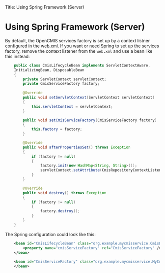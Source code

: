 Title: Using Spring Framework (Server)

# Using Spring Framework (Server)

By default, the OpenCMIS services factory is set up by a context listner
configured in the web.xml. If you want or need Spring to set up the
services factory, remove the context listener from the `web.xml` and use a
bean like this instead:

```java
    public class CmisLifecycleBean implements ServletContextAware,
    InitializingBean, DisposableBean
    {
        private ServletContext servletContext;
        private CmisServiceFactory factory;
    
        @Override
        public void setServletContext(ServletContext servletContext)
        {
            this.servletContext = servletContext;
        }

        public void setCmisServiceFactory(CmisServiceFactory factory)
        {
            this.factory = factory;
        }

        @Override
        public void afterPropertiesSet() throws Exception
        {
            if (factory != null)
            {
                factory.init(new HashMap<String, String>());
                servletContext.setAttribute(CmisRepositoryContextListener.SERVICES_FACTORY, factory);
            }
        }

        @Override
        public void destroy() throws Exception
        {
            if (factory != null)
            {
                factory.destroy();
            }
        }
    }
```

The Spring configuration could look like this:
    
```xml
    <bean id="CmisLifecycleBean" class="org.example.mycmisservice.CmisLifecycleBean">
        <property name="cmisServiceFactory" ref="CmisServiceFactory" />
    </bean>
    
    <bean id="CmisServiceFactory" class="org.example.mycmisservice.MyCmisServiceFactory">
    </bean>
```
